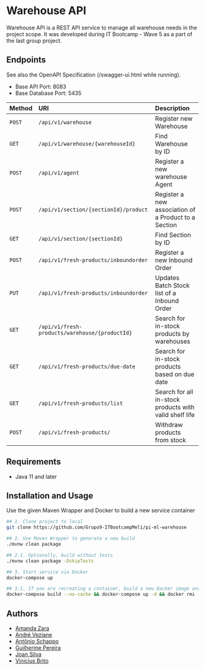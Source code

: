 # Warehouse API

Warehouse API is a REST API service to manage all warehouse needs in the project scope. It was developed during IT Bootcamp - Wave 5 as a part of the last group project. 

## Endpoints

See also the OpenAPI Specification (/swagger-ui.html while running).

- Base API Port: 8083
- Base Database Port: 5435

| Method   | URI       | Description    |
| :---------- | :--------- | :----------------------- |
| `POST` | `/api/v1/warehouse` | Register new Warehouse |
| `GET` | `/api/v1/warehouse/{warehouseId}` | Find Warehouse by ID |
| `POST` | `/api/v1/agent` | Register a new warehouse Agent |
| `POST` | `/api/v1/section/{sectionId}/product` | Register a new association of a Product to a Section |
| `GET` | `/api/v1/section/{sectionId}` | Find Section by ID |
| `POST` | `/api/v1/fresh-products/inboundorder` | Register a new Inbound Order |
| `PUT` | `/api/v1/fresh-products/inboundorder` | Updates Batch Stock list of a Inbound Order |
| `GET` | `/api/v1/fresh-products/warehouse/{productId}` | Search for in-stock products by warehouses |
| `GET` | `/api/v1/fresh-products/due-date` | Search for in-stock products based on due date |
| `GET` | `/api/v1/fresh-products/list` | Search for all in-stock products with valid shelf life |
| `POST` | `/api/v1/fresh-products/` | Withdraw products from stock |

## Requirements

- Java 11 and later

## Installation and Usage

Use the given Maven Wrapper and Docker to build a new service container 

```bash
## 1. Clone project to local 
git clone https://github.com/Grupo9-ITBootcampMeli/pi-ml-warehouse

## 2. Use Maven Wrapper to generate a new build  
./mvnw clean package

## 2.1. Optionally, build without tests 
./mvnw clean package -DskipTests

## 3. Start service via Docker 
docker-compose up

## 3.1. If you are recreating a container, build a new Docker image and delete the previous
docker-compose build --no-cache && docker-compose up -d && docker rmi -f $(docker images -f "dangling=true" -q)

```

## Authors
- [Amanda Zara](https://github.com/azfernandes)
- [André Veziane](https://github.com/andrevezi)
- [Antônio Schappo](https://github.com/antonio-schappo)
- [Guilherme Pereira](https://github.com/GuiSilva23)
- [Joan Silva](https://github.com/joanmeli)
- [Vinicius Brito](https://github.com/ViniCBrito)
